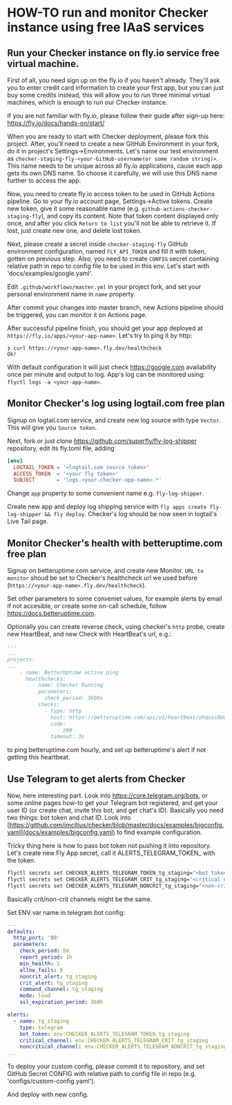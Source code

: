# HOW-TO run and monitor Checker instance using free IAaS services

## Run your Checker instance on fly.io service free virtual machine.

First of all, you need sign up on the fly.io if you haven't already.
They'll ask you to enter credit card information to create your first app, but you can just buy some credits instead,
this will allow you to run three minimal virtual machines, which is enough to run our Checker instance.

If you are not familiar with fly.io, please follow their guide after sign-up here:
https://fly.io/docs/hands-on/start/

When you are ready to start with Checker deployment, please fork this project.
After, you'll need to create a new GitHub Environment in your fork, do it in project's Settings->Environments.
Let's name our test environment as `checker-staging-fly-<your-GitHub-username(or some random string)>`.
This name needs to be unique across all fly.io applications, cause each app gets its own DNS name.
So choose it carefully, we will use this DNS name further to access the app.

Now, you need to create fly.io access token to be used in GitHub Actions pipeline.
Go to your fly.io account page, Settings->Active tokens.
Create new token, give it some reasonable name (e.g. `github-actions-checker-staging-fly`), and copy its content.
Note that token content displayed only once, and after you click `Return to list` you'll not be able to retrieve it.
If lost, just create new one, and delete lost token.

Next, please create a secret inside `checker-staging-fly` GitHub environment configuration, named `FLY_API_TOKEN`
and fill it with token, gotten on previous step.
Also, you need to create `CONFIG` secret containing relative path in repo to config file to be used in this env.
Let's start with 'docs/examples/google.yaml'.

Edit `.github/workflows/master.yml` in your project fork, and set your personal environment name in `name` property.

After commit your changes into master branch, new Actions pipeline should be triggered, you can monitor it on
Actions page.

After successful pipeline finish, you should get your app deployed at `https://fly.io/apps/<your-app-name>`.
Let's try to ping it by http:
```
❯ curl https://<your-app-name>.fly.dev/healthcheck
Ok!
```

With default configuration it will just check https://google.com availability once per minute and output to log.
App's log can be monitored using: `flyctl logs -a <your-app-name>`.

## Monitor Checker's log using logtail.com free plan

Signup on logtail.com service, and create new log source with type `Vector`.
This will give you `Source token`. 

Next, fork or just clone https://github.com/superfly/fly-log-shipper repository, edit its fly.toml file, adding
```toml
[env]
  LOGTAIL_TOKEN = '<logtail.com source token>'
  ACCESS_TOKEN  = '<your fly token>'
  SUBJECT       = 'logs.<your-checker-app-name>.*' 
```
Change `app` property to some convenient name e.g. `fly-log-shipper`.

Create new app and deploy log shipping service with `fly apps create fly-log-shipper && fly deploy`.
Checker's log should be now seen in logtail's Live Tail page. 

## Monitor Checker's health with betteruptime.com free plan

Signup on betteruptime.com service, and create new Monitor.
`URL to monitor` shoud be set to Checker's healthcheck url we used before (`https://<your-app-name>.fly.dev/healthcheck`).

Set other parameters to some conveniet values, for example alerts by email if not accesible, or create some on-call schedule,
follow https://docs.betteruptime.com.

Optionally you can create reverse check, using checker's `http` probe, create new HeartBeat,
and new Check with HeartBeat's url, e.g.:
```yaml
---
...
projects:
...
    - name: BetterUptime active ping
      healthchecks:
        - name: Checker Running
          parameters:
            check_period: 3600s
          checks:
            - type: http
              host: https://betteruptime.com/api/v1/heartbeat/ohquoi0Uong2Chai2AhT3ohN
              code:
                - 200
              timeout: 3s
```
to ping betteruptime.com hourly, and set up betteruptime's alert if not getting this heartbeat.

## Use Telegram to get alerts from Checker

Now, here interesting part.
Look into https://core.telegram.org/bots, or some online pages how-to get your Telegram bot registered,
and get your user ID (or create chat, invite this bot, and get chat's ID).
Basically you need two things: bot token and chat ID.
Look into [https://github.com/imcitius/checker/blob/master/docs/examples/bigconfig.yaml](docs/examples/bigconfig.yaml) to find example configuration.

Tricky thing here is how to pass bot token not pushing it into repository.
Let's create new Fly App secret, call it ALERTS_TELEGRAM_TOKEN_<alert name> with the token.
```bash
flyctl secrets set CHECKER_ALERTS_TELEGRAM_TOKEN_tg_staging="<bot token>"
flyctl secrets set CHECKER_ALERTS_TELEGRAM_CRIT_tg_staging="<critical channel id>"
flyctl secrets set CHECKER_ALERTS_TELEGRAM_NONCRIT_tg_staging="<non-critical channel id>"
```
Basically crit/non-crit channels might be the same.

Set ENV var name in telegram bot config:
```yaml
---
defaults:
  http_port: '80'
  parameters:
    check_period: 5m
    report_period: 1h
    min_health: 1
    allow_fails: 0
    noncrit_alert: tg_staging
    crit_alert: tg_staging
    command_channel: tg_staging
    mode: loud
    ssl_expiration_period: 360h

alerts:
  - name: tg_staging
    type: telegram
    bot_token: env:CHECKER_ALERTS_TELEGRAM_TOKEN_tg_staging
    critical_channel: env:CHECKER_ALERTS_TELEGRAM_CRIT_tg_staging
    noncritical_channel: env:CHECKER_ALERTS_TELEGRAM_NONCRIT_tg_staging
...
```

To deploy your custom config, please commit it to repository, and set GitHub Secret CONFIG with relative path to config file
in repo (e.g. 'configs/custom-config.yaml').

And deploy with new config.

